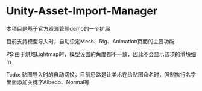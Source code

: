 # Unity-Asset-Import-Manager
本项目是基于官方资源管理demo的一个扩展

目前支持模型导入时，自动设定Mesh、Rig、Animation页面的主要功能

PS:由于烘焙Lightmap时，模型设置的角度都不一致，因此不会显示该项的滑块细节


Todo: 贴图导入时的自动切换，目前思路是让美术在给贴图命名时，强制执行名字里面添加关键字Albedo、Normal等
